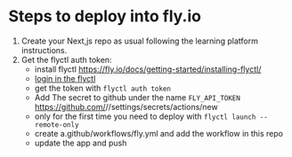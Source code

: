 # Steps to deploy into fly.io

1. Create your Next,js repo as usual following the learning platform instructions.
2. Get the flyctl auth token:
   - install flyctl https://fly.io/docs/getting-started/installing-flyctl/
   - [login in the flyctl](https://fly.io/docs/getting-started/log-in-to-fly/)
   - get the token with `flyctl auth token`
   - Add The secret to github under the name `FLY_API_TOKEN` https://github.com/<username>/<project-slug>/settings/secrets/actions/new
   - only for the first time you need to deploy with `flyctl launch --remote-only`
   - create a.github/workflows/fly.yml and add the workflow in this repo
   - update the app and push
